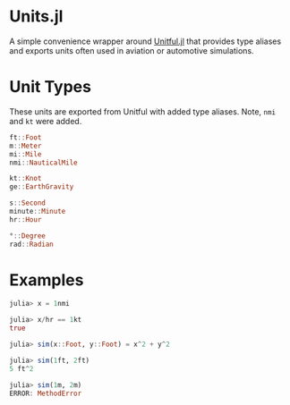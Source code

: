 # Units.jl
A simple convenience wrapper around [Unitful.jl](https://github.com/PainterQubits/Unitful.jl/blob/master/src/pkgdefaults.jl
) that provides type aliases and exports units often used in aviation or automotive simulations.

# Unit Types
These units are exported from Unitful with added type aliases.
Note, `nmi` and `kt` were added.

```julia
ft::Foot
m::Meter
mi::Mile
nmi::NauticalMile

kt::Knot
ge::EarthGravity

s::Second
minute::Minute
hr::Hour

°::Degree
rad::Radian
```

# Examples
```julia
julia> x = 1nmi

julia> x/hr == 1kt
true
```

```julia
julia> sim(x::Foot, y::Foot) = x^2 + y^2

julia> sim(1ft, 2ft)
5 ft^2

julia> sim(1m, 2m)
ERROR: MethodError
```
